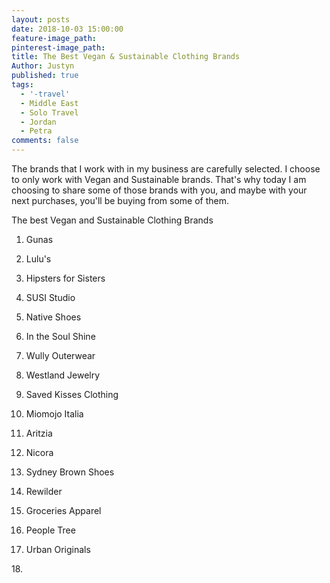 ```yaml
---
layout: posts
date: 2018-10-03 15:00:00
feature-image_path:
pinterest-image_path:
title: The Best Vegan & Sustainable Clothing Brands
Author: Justyn
published: true
tags:
  - '-travel'
  - Middle East
  - Solo Travel
  - Jordan
  - Petra
comments: false
---
```


The brands that I work with in my business are carefully selected. I choose to only work with Vegan and Sustainable brands. That's why today I am choosing to share some of those brands with you, and maybe with your next purchases, you'll be buying from some of them.

The best Vegan and Sustainable Clothing Brands

1. Gunas

2. Lulu's&nbsp;

3. Hipsters for Sisters

4. SUSI Studio

5. Native Shoes

6. In the Soul Shine

7. Wully Outerwear&nbsp;

8. Westland Jewelry

9. Saved Kisses Clothing

10. Miomojo Italia

11. Aritzia

12. Nicora

13. Sydney Brown Shoes

14. Rewilder

15. Groceries Apparel&nbsp;

16. People Tree

17. Urban Originals&nbsp;

18.&nbsp;&nbsp;